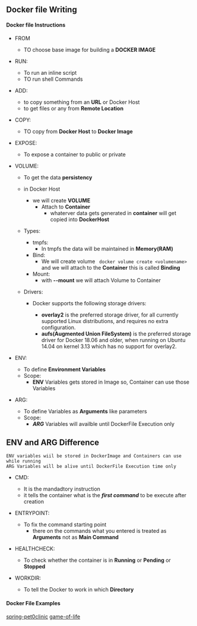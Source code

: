 ## Docker file Writing

#### Docker file Instructions
* FROM
    * TO choose base image for building a __DOCKER IMAGE__

* RUN:
    * To run an inline script 
    * TO run shell Commands

* ADD: 
    * to copy something from an __URL__ or Docker Host
    * to get files or any from __Remote Location__
* COPY:
    * TO copy from __Docker Host__ to __Docker Image__

* EXPOSE:
    * To expose a container to public or private 
* VOLUME: 
    * To get the data __persistency__
    * in Docker Host 
        * we will create __VOLUME__ 
            * Attach  to __Container__
                * whaterver data gets generated in __container__ will get copied into __DockerHost__
    
    * Types:
        * tmpfs:
            * In tmpfs the data will be maintained in __Memory(RAM)__
        * Bind:
            * We will create volume ``` docker volume create <volumename>``` and we will attach to the __Container__ this is called __Binding__
        * Mount:
            * with __--mount__ we will attach Volume to Container
    *  Drivers:
        * Docker supports the following storage drivers:

            * __overlay2__ is the preferred storage driver, for all currently supported Linux distributions, and requires no extra configuration.
            * __aufs(Augmented Union FileSystem)__ is the preferred storage driver for Docker 18.06 and older, when running on Ubuntu 14.04 on kernel 3.13 which has no support for overlay2.
* ENV:
    * To define __Environment Variables__
    * Scope:
        * __ENV__ Variables gets stored in Image so, Container can use those Variables
* ARG: 
    * To define Variables as __Arguments__ like parameters
    * Scope:
        * __*ARG*__ Variables will availble until DockerFile Execution only 

## ENV and ARG Difference
```
ENV variables wiil be stored in DockerImage and Containers can use while running
ARG Variables will be alive until DockerFile Execution time only
```
* CMD:
    * It is the mandadtory instruction
    * it tells the container what is the __*first command*__ to be execute after creation

* ENTRYPOINT:
    * To fix the command starting point
        * there on the commands what you entered is treated as __Arguments__ not as __Main Command__
* HEALTHCHECK:
    * To check whether the container is in __Running__ or __Pending__ or __Stopped__
* WORKDIR:
    * To tell the Docker to work in which __Directory__

#### Docker File Examples
[spring-pet0clinic](https://github.com/srinivas-reddy-mula/Docker/blob/master/spc/Dockerfile)
[game-of-life](https://github.com/srinivas-reddy-mula/Docker/blob/master/gameoflife/Dockerfile)